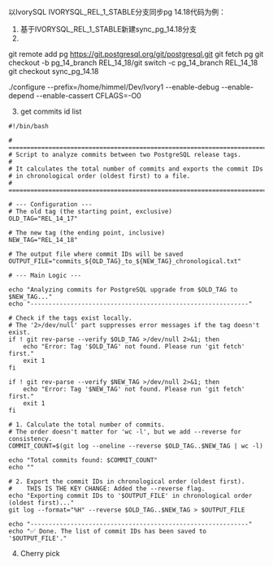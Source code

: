 以IvorySQL IVORYSQL_REL_1_STABLE分支同步pg 14.18代码为例：
1. 基于IVORYSQL_REL_1_STABLE新建sync_pg_14.18分支
2. 
git remote add pg https://git.postgresql.org/git/postgresql.git
git fetch pg
git checkout -b pg_14_branch REL_14_18/git switch -c pg_14_branch REL_14_18
git checkout sync_pg_14.18

./configure --prefix=/home/himmel/Dev/Ivory1 --enable-debug --enable-depend --enable-cassert CFLAGS=-O0


3. get commits id list
```shell
#!/bin/bash

# ==============================================================================
# Script to analyze commits between two PostgreSQL release tags.
#
# It calculates the total number of commits and exports the commit IDs 
# in chronological order (oldest first) to a file.
# ==============================================================================

# --- Configuration ---
# The old tag (the starting point, exclusive)
OLD_TAG="REL_14_17"

# The new tag (the ending point, inclusive)
NEW_TAG="REL_14_18"

# The output file where commit IDs will be saved
OUTPUT_FILE="commits_${OLD_TAG}_to_${NEW_TAG}_chronological.txt"

# --- Main Logic ---

echo "Analyzing commits for PostgreSQL upgrade from $OLD_TAG to $NEW_TAG..."
echo "------------------------------------------------------------"

# Check if the tags exist locally.
# The '2>/dev/null' part suppresses error messages if the tag doesn't exist.
if ! git rev-parse --verify $OLD_TAG >/dev/null 2>&1; then
    echo "Error: Tag '$OLD_TAG' not found. Please run 'git fetch' first."
    exit 1
fi

if ! git rev-parse --verify $NEW_TAG >/dev/null 2>&1; then
    echo "Error: Tag '$NEW_TAG' not found. Please run 'git fetch' first."
    exit 1
fi

# 1. Calculate the total number of commits.
# The order doesn't matter for 'wc -l', but we add --reverse for consistency.
COMMIT_COUNT=$(git log --oneline --reverse $OLD_TAG..$NEW_TAG | wc -l)

echo "Total commits found: $COMMIT_COUNT"
echo ""

# 2. Export the commit IDs in chronological order (oldest first).
#    THIS IS THE KEY CHANGE: Added the --reverse flag.
echo "Exporting commit IDs to '$OUTPUT_FILE' in chronological order (oldest first)..."
git log --format="%H" --reverse $OLD_TAG..$NEW_TAG > $OUTPUT_FILE

echo "------------------------------------------------------------"
echo "✅ Done. The list of commit IDs has been saved to '$OUTPUT_FILE'."
``` 

4. Cherry pick